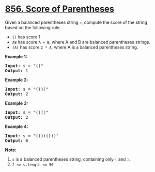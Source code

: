 # [856. Score of Parentheses](https://leetcode.com/problems/score-of-parentheses/)

<div><p>Given a balanced parentheses string <code>s</code>, compute the score of the string based on the following rule:</p>

<ul>
	<li><code>()</code> has score 1</li>
	<li><code>AB</code> has score <code>A + B</code>, where A and B are balanced parentheses strings.</li>
	<li><code>(A)</code> has score <code>2 * A</code>, where A is a balanced parentheses string.</li>
</ul>


<p><strong>Example 1:</strong></p>

<pre><strong>Input:</strong> s = "()"
<strong>Output:</strong> 1
</pre>

<p><strong>Example 2:</strong></p>

<pre><strong>Input:</strong> s = "(())"
<strong>Output:</strong> 2
</pre>

<p><strong>Example 3:</strong></p>

<pre><strong>Input:</strong> s = "()()"
<strong>Output:</strong> 2
</pre>

<p><strong>Example 4:</strong></p>

<pre><strong>Input:</strong> s = "(()(()))"
<strong>Output:</strong> 6
</pre>


<p><strong>Note:</strong></p>

<ol>
	<li><code>s</code> is a balanced parentheses string, containing only <code>(</code> and <code>)</code>.</li>
	<li><code>2 &lt;= s.length &lt;= 50</code></li>
</ol>
</div>